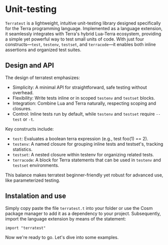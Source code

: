 # Unit-testing



`Terratest` is a lightweight, intuitive unit-testing library designed specifically for the Terra programming language. Implemented as a language extension, it seamlessly integrates with Terra's hybrid Lua-Terra ecosystem, providing a simple yet powerful way to test small units of code. With just four constructs—`test`, `testenv`, `testset`, and `terracode`—it enables both inline assertions and organized test suites.

## Design and API
The design of terratest emphasizes:

* Simplicity: A minimal API for straightforward, safe testing without overhead.
* Flexibility: Write tests inline or in scoped `testenv` and `testset` blocks.
* Integration: Combine Lua and Terra naturally, respecting scoping and closures.
* Control: Inline tests run by default, while `testenv` and `testset` require `--test` or `-t`.

Key constructs include:

* `test`: Evaluates a boolean terra expression (e.g., test foo(1) == 2).
* `testenv`: A named closure for grouping inline tests and testset's, tracking statistics.
* `testset`: A nested closure within testenv for organizing related tests.
* `terracode`: A block for Terra statements that can be used in `testenv` and `testset` environments.

This balance makes terratest beginner-friendly yet robust for advanced use, like parameterized testing.

## Instalation and use
Simply copy paste the file `terratest.t` into your folder or use the Cosm package manager to add it as a dependency to your project. Subsequently, import the language extension by means of the statement:
```terra
import "terratest"
```
Now we're ready to go. Let's dive into some examples.